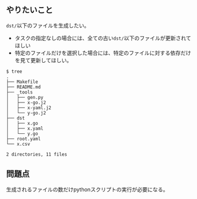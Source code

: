 ## やりたいこと

`dst/`以下のファイルを生成したい。

- タスクの指定なしの場合には、全ての古い`dst/`以下のファイルが更新されてほしい
- 特定のファイルだけを選択した場合には、特定のファイルに対する依存だけを見て更新してほしい。

```console
$ tree
.
├── Makefile
├── README.md
├── _tools
│   ├── gen.py
│   ├── x-go.j2
│   ├── x-yaml.j2
│   └── y-go.j2
├── dst
│   ├── x.go
│   ├── x.yaml
│   └── y.go
├── root.yaml
└── x.csv

2 directories, 11 files
```

## 問題点

生成されるファイルの数だけpythonスクリプトの実行が必要になる。
